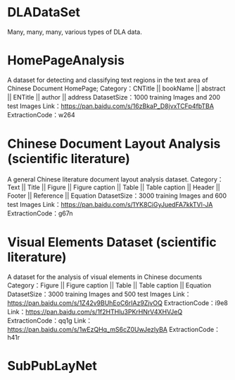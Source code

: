 # DLADataSet
Many, many, many, various types of DLA data.

# HomePageAnalysis
A dataset for detecting and classifying text regions in the text area of Chinese Document HomePage;
Category：CNTitle || bookName || abstract || ENTitle || author || address
DatasetSize：1000 training Images and 200 test Images
Link：https://pan.baidu.com/s/16zBkaP_D8jvxTCFp4fbTBA ExtractionCode：w264

# Chinese Document Layout Analysis (scientific literature)
A general Chinese literature document layout analysis dataset.
Category：Text || Title || Figure || Figure caption || Table || Table caption || Header || Footer || Reference || Equation
DatasetSize：3000 training Images and 600 test Images
Link：https://pan.baidu.com/s/1YK8CiGyJuedFA7kkTVl-JA  ExtractionCode：g67n

# Visual Elements Dataset (scientific literature)
A dataset for the analysis of visual elements in Chinese documents
Category：Figure || Figure caption || Table || Table caption || Equation
DatasetSize：3000 training Images and 500 test Images
Link：https://pan.baidu.com/s/1Z42v9BUhEoC6rIAz9ZjvOQ  ExtractionCode：i9e8
Link：https://pan.baidu.com/s/1f2HTHlu3PKrHNrV4XHVJeQ  ExtractionCode：qq1g
Link：https://pan.baidu.com/s/1wEzQHq_mS6cZ0UwJezlyBA  ExtractionCode：h41r

# SubPubLayNet






